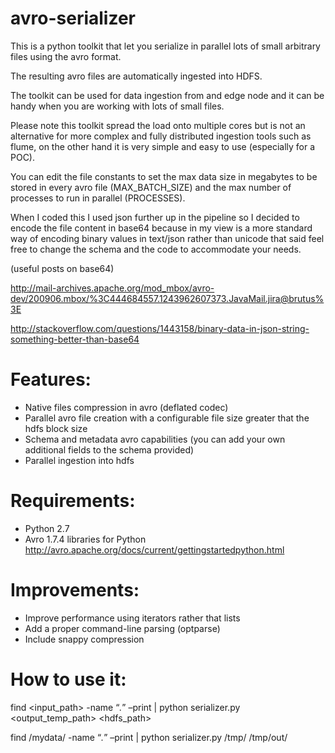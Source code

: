 avro-serializer
===============

This is a python toolkit that let you serialize in parallel lots of small arbitrary files using the avro format.

The resulting avro files are automatically ingested into HDFS.

The toolkit can be used for data ingestion from and edge node and it can be handy when you are working with lots of small files.

Please note this toolkit spread the load onto multiple cores but is not an alternative for more complex and fully distributed 
ingestion tools such as flume, on the other hand it is very simple and easy to use (especially for a POC).

You can edit the file constants to set the max data size in megabytes to be stored in every avro file (MAX_BATCH_SIZE) and the max number of processes to run in parallel (PROCESSES).

When I coded this I used json further up in the pipeline so I decided to encode the file content in base64 because
in my view is a more standard way of encoding binary values in text/json rather than unicode that said feel free to change
the schema and the code to accommodate your needs.

(useful posts on base64)

http://mail-archives.apache.org/mod_mbox/avro-dev/200906.mbox/%3C444684557.1243962607373.JavaMail.jira@brutus%3E

http://stackoverflow.com/questions/1443158/binary-data-in-json-string-something-better-than-base64

# Features:
- Native files compression in avro (deflated codec)
- Parallel avro file creation with a configurable file size greater that the hdfs block size
- Schema and metadata avro capabilities (you can add your own additional fields to the schema provided)
- Parallel ingestion into hdfs

# Requirements:
- Python 2.7
- Avro 1.7.4 libraries for Python http://avro.apache.org/docs/current/gettingstartedpython.html

# Improvements:
- Improve performance using iterators rather that lists
- Add a proper command-line parsing (optparse)
- Include snappy compression

# How to use it:
find <input_path> -name “*.*” –print | python serializer.py <output_temp_path> <hdfs_path>

find /mydata/ -name “*.*” –print | python serializer.py /tmp/ /tmp/out/
